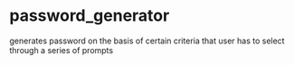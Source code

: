 # password_generator
generates password on the basis of certain criteria that user has to select through a series of prompts
